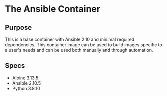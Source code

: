 # The Ansible Container
## Purpose
This is a base container with Ansible 2.10 and minimal required dependencies.  This container image can be used to build images specific to a user's needs and can be used both manually and through automation.

## Specs
* Alpine 3.13.5
* Ansible 2.10.5
* Python 3.8.10
